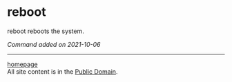# reboot
reboot reboots the system.

*Command added on 2021-10-06*

---

[homepage](../index.html)\
All site content is in the [Public Domain](http://unlicense.org/).

